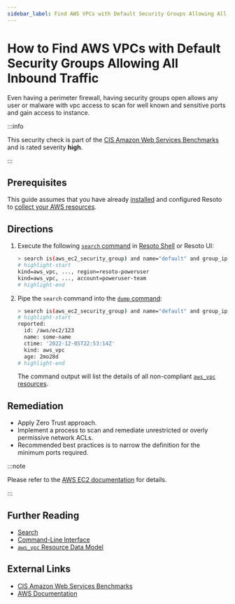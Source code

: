 ```yaml
---
sidebar_label: Find AWS VPCs with Default Security Groups Allowing All Inbound Traffic
---
```


# How to Find AWS VPCs with Default Security Groups Allowing All Inbound Traffic

Even having a perimeter firewall, having security groups open allows any user or malware with vpc access to scan for well known and sensitive ports and gain access to instance.

:::info

This security check is part of the [CIS Amazon Web Services Benchmarks](https://cisecurity.org/benchmark/amazon_web_services) and is rated severity **high**.

:::

## Prerequisites

This guide assumes that you have already [installed](../../../getting-started/install-resoto/index.md) and configured Resoto to [collect your AWS resources](../../../how-to-guides/data-sources/collect-aws-resource-data.md).

## Directions

1. Execute the following [`search` command](../../../reference/cli/search-commands/search.md) in [Resoto Shell](../../../reference/components/shell.md) or Resoto UI:

   ```bash
   > search is(aws_ec2_security_group) and name="default" and group_ip_permissions[*].{ip_protocol="-1" and (ip_ranges[*].cidr_ip="0.0.0.0/0" or ipv6_ranges[*].cidr_ipv6="::/0")} <-- is(aws_vpc)
   # highlight-start
   ​kind=aws_vpc, ..., region=resoto-poweruser
   ​kind=aws_vpc, ..., account=poweruser-team
   # highlight-end
   ```

2. Pipe the `search` command into the [`dump` command](../../../reference/cli/format-commands/dump.md):

   ```bash
   > search is(aws_ec2_security_group) and name="default" and group_ip_permissions[*].{ip_protocol="-1" and (ip_ranges[*].cidr_ip="0.0.0.0/0" or ipv6_ranges[*].cidr_ipv6="::/0")} <-- is(aws_vpc) | dump
   # highlight-start
   ​reported:
   ​  id: /aws/ec2/123
   ​  name: some-name
   ​  ctime: '2022-12-05T22:53:14Z'
   ​  kind: aws_vpc
   ​  age: 2mo28d
   # highlight-end
   ```

   The command output will list the details of all non-compliant [`aws_vpc` resources](../../../reference/unified-data-model/aws.md#aws_vpc).

## Remediation

- Apply Zero Trust approach.
- Implement a process to scan and remediate unrestricted or overly permissive network ACLs.
- Recommended best practices is to narrow the definition for the minimum ports required.

:::note

Please refer to the [AWS EC2 documentation](https://docs.aws.amazon.com/vpc/latest/userguide/vpc-network-acls.html) for details.

:::

## Further Reading

- [Search](../../../reference/search/index.md)
- [Command-Line Interface](../../../reference/cli/index.md)
- [`aws_vpc` Resource Data Model](../../../reference/unified-data-model/aws.md#aws_vpc)

## External Links

- [CIS Amazon Web Services Benchmarks](https://cisecurity.org/benchmark/amazon_web_services)
- [AWS Documentation](https://docs.aws.amazon.com/vpc/latest/userguide/vpc-network-acls.html)
